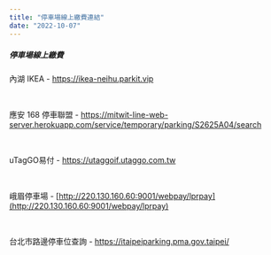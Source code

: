 ```yaml
---
title: "停車場線上繳費連結"
date: "2022-10-07"
---
```


##### 停車場線上繳費

內湖 IKEA - https://ikea-neihu.parkit.vip  

</br>

應安 168 停車聯盟 - https://mitwit-line-web-server.herokuapp.com/service/temporary/parking/S2625A04/search  

</br>

uTagGO易付 - https://utaggoif.utaggo.com.tw  

</br>

峨眉停車場 - [http://220.130.160.60:9001/webpay/lprpay](http://220.130.160.60:9001/webpay/lprpay)

</br>

台北市路邊停車位查詢 - https://itaipeiparking.pma.gov.taipei/

